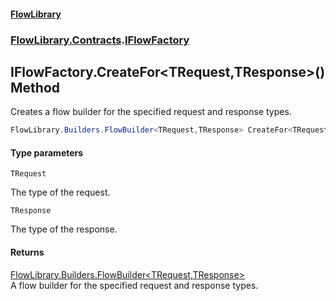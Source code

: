 #### [FlowLibrary](FlowLibrary.md 'FlowLibrary')
### [FlowLibrary.Contracts](FlowLibrary.Contracts.md 'FlowLibrary.Contracts').[IFlowFactory](IFlowFactory.md 'FlowLibrary.Contracts.IFlowFactory')

## IFlowFactory.CreateFor<TRequest,TResponse>() Method

Creates a flow builder for the specified request and response types.

```csharp
FlowLibrary.Builders.FlowBuilder<TRequest,TResponse> CreateFor<TRequest,TResponse>();
```
#### Type parameters

<a name='FlowLibrary.Contracts.IFlowFactory.CreateFor_TRequest,TResponse_().TRequest'></a>

`TRequest`

The type of the request.

<a name='FlowLibrary.Contracts.IFlowFactory.CreateFor_TRequest,TResponse_().TResponse'></a>

`TResponse`

The type of the response.

#### Returns
[FlowLibrary.Builders.FlowBuilder&lt;](FlowBuilder_TRequest,TResponse_.md 'FlowLibrary.Builders.FlowBuilder<TRequest,TResponse>')[TRequest](IFlowFactory.CreateFor_TRequest,TResponse_().md#FlowLibrary.Contracts.IFlowFactory.CreateFor_TRequest,TResponse_().TRequest 'FlowLibrary.Contracts.IFlowFactory.CreateFor<TRequest,TResponse>().TRequest')[,](FlowBuilder_TRequest,TResponse_.md 'FlowLibrary.Builders.FlowBuilder<TRequest,TResponse>')[TResponse](IFlowFactory.CreateFor_TRequest,TResponse_().md#FlowLibrary.Contracts.IFlowFactory.CreateFor_TRequest,TResponse_().TResponse 'FlowLibrary.Contracts.IFlowFactory.CreateFor<TRequest,TResponse>().TResponse')[&gt;](FlowBuilder_TRequest,TResponse_.md 'FlowLibrary.Builders.FlowBuilder<TRequest,TResponse>')  
A flow builder for the specified request and response types.